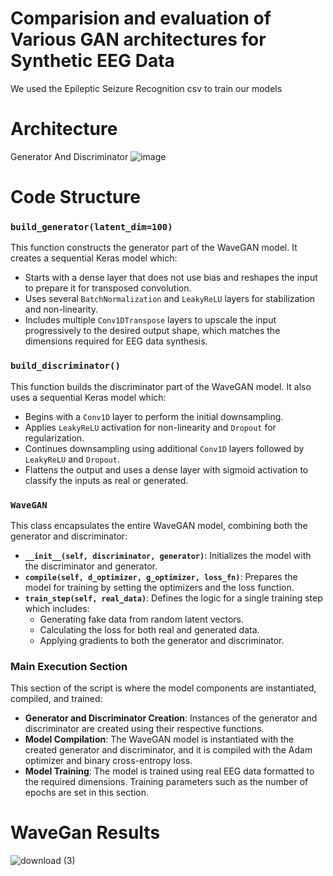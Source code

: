 # Comparision and evaluation of Various GAN architectures for Synthetic EEG Data

  
We used the Epileptic Seizure Recognition csv to train our models

# Architecture
Generator And Discriminator
![image](https://github.com/saumitkunder/EEG-DATA-SYNTHESIS-USING-GANS/assets/109196162/384f0c78-1ecc-4d26-bac1-b26d736b9739)

#  Code Structure

### `build_generator(latent_dim=100)`
This function constructs the generator part of the WaveGAN model. It creates a sequential Keras model which:
- Starts with a dense layer that does not use bias and reshapes the input to prepare it for transposed convolution.
- Uses several `BatchNormalization` and `LeakyReLU` layers for stabilization and non-linearity.
- Includes multiple `Conv1DTranspose` layers to upscale the input progressively to the desired output shape, which matches the dimensions required for EEG data synthesis.

### `build_discriminator()`
This function builds the discriminator part of the WaveGAN model. It also uses a sequential Keras model which:
- Begins with a `Conv1D` layer to perform the initial downsampling.
- Applies `LeakyReLU` activation for non-linearity and `Dropout` for regularization.
- Continues downsampling using additional `Conv1D` layers followed by `LeakyReLU` and `Dropout`.
- Flattens the output and uses a dense layer with sigmoid activation to classify the inputs as real or generated.

### `WaveGAN`
This class encapsulates the entire WaveGAN model, combining both the generator and discriminator:
- **`__init__(self, discriminator, generator)`**: Initializes the model with the discriminator and generator.
- **`compile(self, d_optimizer, g_optimizer, loss_fn)`**: Prepares the model for training by setting the optimizers and the loss function.
- **`train_step(self, real_data)`**: Defines the logic for a single training step which includes:
  - Generating fake data from random latent vectors.
  - Calculating the loss for both real and generated data.
  - Applying gradients to both the generator and discriminator.

### Main Execution Section
This section of the script is where the model components are instantiated, compiled, and trained:
- **Generator and Discriminator Creation**: Instances of the generator and discriminator are created using their respective functions.
- **Model Compilation**: The WaveGAN model is instantiated with the created generator and discriminator, and it is compiled with the Adam optimizer and binary cross-entropy loss.
- **Model Training**: The model is trained using real EEG data formatted to the required dimensions. Training parameters such as the number of epochs are set in this section.

# WaveGan Results 
![download (3)](https://github.com/saumitkunder/EEG-DATA-SYNTHESIS-USING-GANS/assets/109196162/f7968515-ee04-431e-b03e-fdc57b9351ea)

